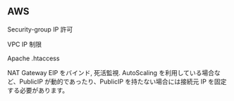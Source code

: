## AWS

Security-group
IP 許可

VPC
IP 制限

Apache .htaccess

NAT Gateway EIP をバインド, 死活監視.
AutoScaling を利用している場合など、PublicIP が動的であったり、PublicIP を持たない場合には接続元 IP を固定する必要があります。
